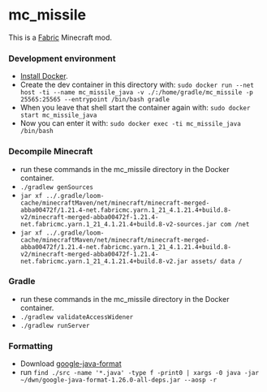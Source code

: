 # mc_missile
This is a [Fabric](https://wiki.fabricmc.net/start) Minecraft mod.

### Development environment
- [Install Docker](https://docs.docker.com/engine/install).
- Create the dev container in this directory with: `sudo docker run --net host -ti --name mc_missile_java -v ./:/home/gradle/mc_missile -p 25565:25565 --entrypoint /bin/bash gradle`
- When you leave that shell start the container again with: `sudo docker start mc_missile_java`
- Now you can enter it with: `sudo docker exec -ti mc_missile_java /bin/bash`

### Decompile Minecraft
- run these commands in the mc_missile directory in the Docker container.
- `./gradlew genSources`
- `jar xf ../.gradle/loom-cache/minecraftMaven/net/minecraft/minecraft-merged-abba00472f/1.21.4-net.fabricmc.yarn.1_21_4.1.21.4+build.8-v2/minecraft-merged-abba00472f-1.21.4-net.fabricmc.yarn.1_21_4.1.21.4+build.8-v2-sources.jar com /net`
- `jar xf ../.gradle/loom-cache/minecraftMaven/net/minecraft/minecraft-merged-abba00472f/1.21.4-net.fabricmc.yarn.1_21_4.1.21.4+build.8-v2/minecraft-merged-abba00472f-1.21.4-net.fabricmc.yarn.1_21_4.1.21.4+build.8-v2.jar assets/ data /`

### Gradle
- run these commands in the mc_missile directory in the Docker container.
- `./gradlew validateAccessWidener`
- `./gradlew runServer`

### Formatting
- Download [google-java-format](https://github.com/google/google-java-format/releases)
- run `find ./src -name '*.java' -type f -print0 | xargs -0 java -jar ~/dwn/google-java-format-1.26.0-all-deps.jar --aosp -r`
